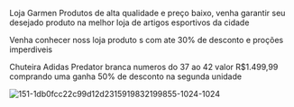    Loja Garmen
Produtos de alta qualidade e preço baixo, venha garantir seu desejado produto na melhor loja de artigos esportivos da cidade



Venha conhecer noss loja produto s com ate 30% de desconto e proções imperdiveis
       
       
       
Chuteira Adidas Predator branca numeros do 37 ao 42  valor R$1.499,99
          comprando uma ganha 50% de desconto na segunda unidade



![151-1db0fcc22c99d12d2315919832199855-1024-1024](https://user-images.githubusercontent.com/113630008/205111667-81acbdf7-387d-46a0-ab59-f05676370e8c.jpg)
